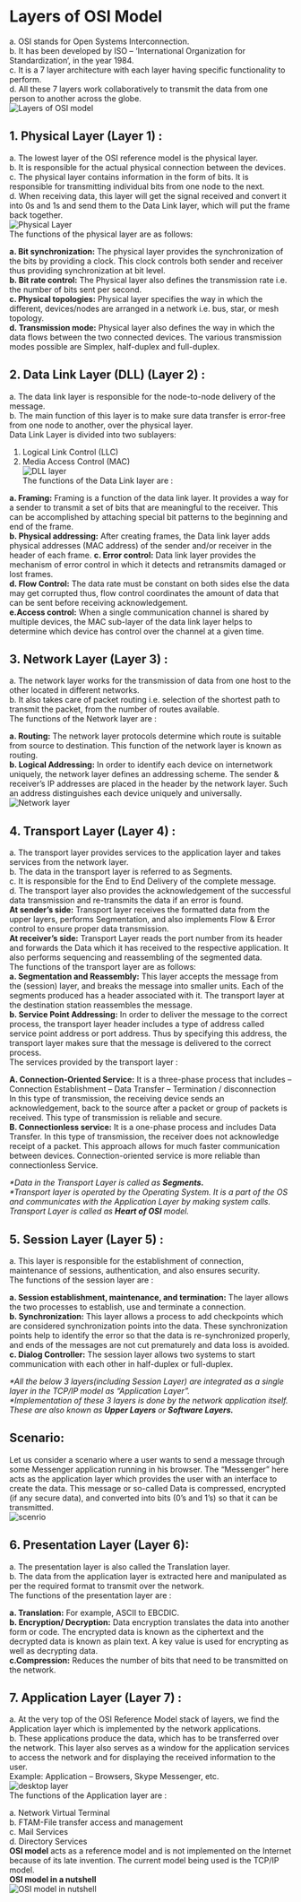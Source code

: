 # Layers of OSI Model
a. OSI stands for Open Systems Interconnection.  
b. It has been developed by ISO – ‘International Organization for Standardization‘, in the year 1984.  
c. It is a 7 layer architecture with each layer having specific functionality to perform.  
d. All these 7 layers work collaboratively to transmit the data from one person to another across the globe.  
![Layers of OSI model](https://media.geeksforgeeks.org/wp-content/uploads/computer-network-osi-model-layers.png)  
## 1. Physical Layer (Layer 1) :  
a. The lowest layer of the OSI reference model is the physical layer.  
b. It is responsible for the actual physical connection between the devices.  
c. The physical layer contains information in the form of bits. It is responsible for transmitting individual bits from one node to the next.  
d. When receiving data, this layer will get the signal received and convert it into 0s and 1s and send them to the Data Link layer, which will put the frame back together.  
![Physical Layer](https://media.geeksforgeeks.org/wp-content/uploads/computer-network-osi-model-layers-bits.png)  
The functions of the physical layer are as follows:  

**a. Bit synchronization:** The physical layer provides the synchronization of the bits by providing a clock. This clock controls both sender and receiver thus providing synchronization at bit level.  
**b. Bit rate control:** The Physical layer also defines the transmission rate i.e. the number of bits sent per second.  
**c. Physical topologies:** Physical layer specifies the way in which the different, devices/nodes are arranged in a network i.e. bus, star, or mesh topology.  
**d. Transmission mode:** Physical layer also defines the way in which the data flows between the two connected devices. The various transmission modes possible are Simplex, half-duplex and full-duplex.  
## 2. Data Link Layer (DLL) (Layer 2) :  
a. The data link layer is responsible for the node-to-node delivery of the message.  
b. The main function of this layer is to make sure data transfer is error-free from one node to another, over the physical layer.  
Data Link Layer is divided into two sublayers:
1. Logical Link Control (LLC)  
2. Media Access Control (MAC)  
![DLL layer](https://media.geeksforgeeks.org/wp-content/uploads/computer-network-osi-model-layers-framing.png)  
The functions of the Data Link layer are :  

**a. Framing:** Framing is a function of the data link layer. It provides a way for a sender to transmit a set of bits that are meaningful to the receiver. This can be accomplished by attaching special bit patterns to the beginning and end of the frame.  
**b. Physical addressing:** After creating frames, the Data link layer adds physical addresses (MAC address) of the sender and/or receiver in the header of each frame. **c. Error control:** Data link layer provides the mechanism of error control in which it detects and retransmits damaged or lost frames.  
**d. Flow Control:** The data rate must be constant on both sides else the data may get corrupted thus, flow control coordinates the amount of data that can be sent before receiving acknowledgement.  
**e.Access control:** When a single communication channel is shared by multiple devices, the MAC sub-layer of the data link layer helps to determine which device has control over the channel at a given time.  
## 3. Network Layer (Layer 3) :  
a. The network layer works for the transmission of data from one host to the other located in different networks.  
b. It also takes care of packet routing i.e. selection of the shortest path to transmit the packet, from the number of routes available.  
The functions of the Network layer are :

**a. Routing:** The network layer protocols determine which route is suitable from source to destination. This function of the network layer is known as routing.  
**b. Logical Addressing:** In order to identify each device on internetwork uniquely, the network layer defines an addressing scheme. The sender & receiver’s IP addresses are placed in the header by the network layer. Such an address distinguishes each device uniquely and universally.  
![Network layer](https://media.geeksforgeeks.org/wp-content/uploads/computer-network-osi-model-layers-packet.png)  
## 4. Transport Layer (Layer 4) :  
a. The transport layer provides services to the application layer and takes services from the network layer.  
b. The data in the transport layer is referred to as Segments.  
c. It is responsible for the End to End Delivery of the complete message.  
d. The transport layer also provides the acknowledgement of the successful data transmission and re-transmits the data if an error is found.  
**At sender’s side:** Transport layer receives the formatted data from the upper layers, performs Segmentation, and also implements Flow & Error control to ensure proper data transmission.  
**At receiver’s side:** Transport Layer reads the port number from its header and forwards the Data which it has received to the respective application. It also performs sequencing and reassembling of the segmented data.  
The functions of the transport layer are as follows:  
**a. Segmentation and Reassembly:** This layer accepts the message from the (session) layer, and breaks the message into smaller units. Each of the segments produced has a header associated with it. The transport layer at the destination station reassembles the message.  
**b. Service Point Addressing:** In order to deliver the message to the correct process, the transport layer header includes a type of address called service point address or port address. Thus by specifying this address, the transport layer makes sure that the message is delivered to the correct process.  
The services provided by the transport layer :  

**A. Connection-Oriented Service:** It is a three-phase process that includes 
– Connection Establishment 
– Data Transfer 
– Termination / disconnection  
In this type of transmission, the receiving device sends an acknowledgement, back to the source after a packet or group of packets is received. This type of transmission is reliable and secure.  
**B. Connectionless service:** It is a one-phase process and includes Data Transfer. In this type of transmission, the receiver does not acknowledge receipt of a packet. This approach allows for much faster communication between devices. Connection-oriented service is more reliable than connectionless Service. 

_*Data in the Transport Layer is called as **Segments.**_  
_*Transport layer is operated by the Operating System. It is a part of the OS and communicates with the Application Layer by making system calls. 
Transport Layer is called as **Heart of OSI** model._  
## 5. Session Layer (Layer 5) :  
a. This layer is responsible for the establishment of connection, maintenance of sessions, authentication, and also ensures security.  
The functions of the session layer are :

**a. Session establishment, maintenance, and termination:** The layer allows the two processes to establish, use and terminate a connection.  
**b. Synchronization:** This layer allows a process to add checkpoints which are considered synchronization points into the data. These synchronization points help to identify the error so that the data is re-synchronized properly, and ends of the messages are not cut prematurely and data loss is avoided.  
**c. Dialog Controller:** The session layer allows two systems to start communication with each other in half-duplex or full-duplex.

_*All the below 3 layers(including Session Layer) are integrated as a single layer in the TCP/IP model as “Application Layer”.  
*Implementation of these 3 layers is done by the network application itself. These are also known as **Upper Layers** or **Software Layers.**_  
## Scenario: 
Let us consider a scenario where a user wants to send a message through some Messenger application running in his browser. The “Messenger” here acts as the application layer which provides the user with an interface to create the data. This message or so-called Data is compressed, encrypted (if any secure data), and converted into bits (0’s and 1’s) so that it can be transmitted.  
![scenrio](https://media.geeksforgeeks.org/wp-content/uploads/computer-network-osi-model-layers-session.png)  
## 6. Presentation Layer (Layer 6):  
a. The presentation layer is also called the Translation layer.  
b. The data from the application layer is extracted here and manipulated as per the required format to transmit over the network.  
The functions of the presentation layer are :  

**a. Translation:** For example, ASCII to EBCDIC.  
**b. Encryption/ Decryption:** Data encryption translates the data into another form or code. The encrypted data is known as the ciphertext and the decrypted data is known as plain text. A key value is used for encrypting as well as decrypting data.  
**c.Compression:** Reduces the number of bits that need to be transmitted on the network.  
## 7. Application Layer (Layer 7) :
a. At the very top of the OSI Reference Model stack of layers, we find the Application layer which is implemented by the network applications.  
b. These applications produce the data, which has to be transferred over the network. This layer also serves as a window for the application services to access the network and for displaying the received information to the user.  
Example: Application – Browsers, Skype Messenger, etc.  
![desktop layer](https://media.geeksforgeeks.org/wp-content/uploads/computer-network-osi-model-layers-application.png)  
The functions of the Application layer are :  

a. Network Virtual Terminal  
b. FTAM-File transfer access and management  
c. Mail Services  
d. Directory Services  
**OSI model** acts as a reference model and is not implemented on the Internet because of its late invention. The current model being used is the TCP/IP model.  
**OSI model in a nutshell**  
![OSI model in nutshell](https://media.geeksforgeeks.org/wp-content/uploads/20220511230638/OSImodelakhilabhilash01.png)  










